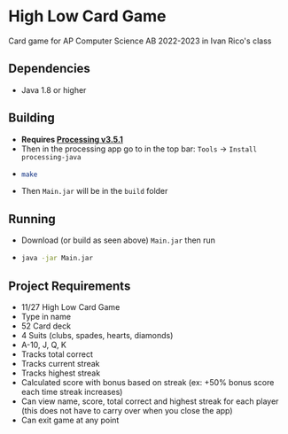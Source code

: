 # High Low Card Game

Card game for AP Computer Science AB 2022-2023 in Ivan Rico's class

## Dependencies

- Java 1.8 or higher

## Building

- **Requires [Processing v3.5.1](https://processing.org/download)**
- Then in the processing app go to in the top bar: `Tools` -> `Install processing-java`
- ```bash
  make
  ```
- Then `Main.jar` will be in the `build` folder

## Running

- Download (or build as seen above) `Main.jar` then run
- ```bash
  java -jar Main.jar
  ```

## Project Requirements

- 11/27 High Low Card Game
- Type in name
- 52 Card deck
- 4 Suits (clubs, spades, hearts, diamonds)
- A-10, J, Q, K
- Tracks total correct
- Tracks current streak
- Tracks highest streak
- Calculated score with bonus based on streak (ex: +50% bonus score each time streak increases)
- Can view name, score, total correct and highest streak for each player (this does not have to carry over when you close the app)
- Can exit game at any point
